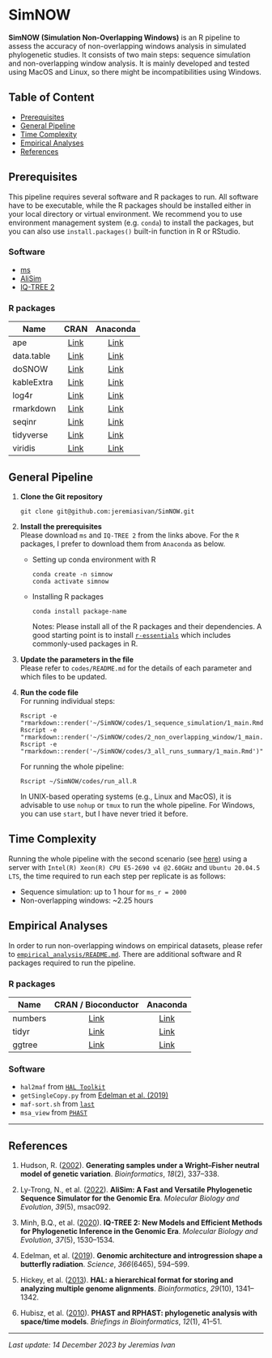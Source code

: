 # SimNOW

**SimNOW (Simulation Non-Overlapping Windows)** is an R pipeline to assess the accuracy of non-overlapping windows analysis in simulated phylogenetic studies. It consists of two main steps: sequence simulation and non-overlapping window analysis. It is mainly developed and tested using MacOS and Linux, so there might be incompatibilities using Windows.

## Table of Content
- <a href="#prereqs">Prerequisites</a>
- <a href="#genpipe">General Pipeline</a>
- <a href="#timecom">Time Complexity</a>
- <a href="#emps">Empirical Analyses</a>
- <a href="#refs">References</a>

## <a id="prereqs">Prerequisites</a>
This pipeline requires several software and R packages to run. All software have to be executable, while the R packages should be installed either in your local directory or virtual environment. We recommend you to use environment management system (e.g. `conda`) to install the packages, but you can also use `install.packages()` built-in function in R or RStudio.

### Software
- <a href="http://home.uchicago.edu/~rhudson1/source/mksamples.html">ms</a>
- <a href="http://www.iqtree.org/doc/AliSim">AliSim</a>
- <a href="http://www.iqtree.org">IQ-TREE 2</a>

### R packages
|    Name    |                               CRAN                               |                             Anaconda                             |
| ---------- |:----------------------------------------------------------------:|:----------------------------------------------------------------:|
| ape        | <a href="https://cran.r-project.org/package=ape">Link</a>        | <a href="https://anaconda.org/conda-forge/r-ape">Link</a>        |
| data.table | <a href="https://cran.r-project.org/package=data.table">Link</a> | <a href="https://anaconda.org/conda-forge/r-data.table">Link</a> |
| doSNOW     | <a href="https://cran.r-project.org/package=doSNOW">Link</a>     | <a href="https://anaconda.org/conda-forge/r-dosnow">Link</a>     |
| kableExtra | <a href="https://cran.r-project.org/package=kableExtra">Link</a> | <a href="https://anaconda.org/conda-forge/r-kableextra">Link</a> |
| log4r      | <a href="https://cran.r-project.org/package=log4r">Link</a>      | <a href="https://anaconda.org/conda-forge/r-log4r">Link</a>      |
| rmarkdown  | <a href="https://cran.r-project.org/package=rmarkdown">Link</a>  | <a href="https://anaconda.org/conda-forge/r-rmarkdown">Link</a>  |
| seqinr     | <a href="https://cran.r-project.org/package=seqinr">Link</a>     | <a href="https://anaconda.org/conda-forge/r-seqinr">Link</a>     |
| tidyverse  | <a href="https://cran.r-project.org/package=tidyverse">Link</a>  | <a href="https://anaconda.org/conda-forge/r-tidyverse">Link</a>  |
| viridis    | <a href="https://cran.r-project.org/package=viridis">Link</a>    | <a href="https://anaconda.org/conda-forge/r-viridis">Link</a>    |

## <a id="genpipe">General Pipeline</a>
1. **Clone the Git repository** <br>
    ```
    git clone git@github.com:jeremiasivan/SimNOW.git
    ```

2. **Install the prerequisites** <br>
    Please download `ms` and `IQ-TREE 2` from the links above. For the `R` packages, I prefer to download them from `Anaconda` as below.

    - Setting up conda environment with R
        ```
        conda create -n simnow
        conda activate simnow
        ```
    -  Installing R packages
        ```
        conda install package-name
        ```
        Notes: Please install all of the R packages and their dependencies. A good starting point is to install <a href="https://anaconda.org/conda-forge/r-essentials">`r-essentials`</a> which includes commonly-used packages in R. 

3. **Update the parameters in the file** <br>
    Please refer to `codes/README.md` for the details of each parameter and which files to be updated. 

4. **Run the code file** <br>
    For running individual steps:
    ```
    Rscript -e "rmarkdown::render('~/SimNOW/codes/1_sequence_simulation/1_main.Rmd')"
    Rscript -e "rmarkdown::render('~/SimNOW/codes/2_non_overlapping_window/1_main.Rmd')"
    Rscript -e "rmarkdown::render('~/SimNOW/codes/3_all_runs_summary/1_main.Rmd')"
    ```

    For running the whole pipeline:
    ```
    Rscript ~/SimNOW/codes/run_all.R
    ```

    In UNIX-based operating systems (e.g., Linux and MacOS), it is advisable to use `nohup` or `tmux` to run the whole pipeline. For Windows, you can use `start`, but I have never tried it before. 

## <a id="timecom">Time Complexity</a>
Running the whole pipeline with the second scenario (see <a href="/codes/README.md#example">here</a>) using a server with `Intel(R) Xeon(R) CPU E5-2690 v4 @2.60GHz` and `Ubuntu 20.04.5 LTS`, the time required to run each step per replicate is as follows:
- Sequence simulation: up to 1 hour for `ms_r = 2000`
- Non-overlapping windows: ~2.25 hours

## <a id="emps">Empirical Analyses</a>
In order to run non-overlapping windows on empirical datasets, please refer to <a href="empirical_analysis/README.md">`empirical_analysis/README.md`</a>. There are additional software and R packages required to run the pipeline.

### R packages
|    Name    |                                 CRAN / Bioconductor                                |            Anaconda            |
| ---------- |:----------------------------------------------------------------------------------:|:------------------------------:|
| numbers    | <a href="https://cran.r-project.org/package=numbers">Link</a>                      | <a href="https://anaconda.org/conda-forge/r-numbers">Link</a>                            |
| tidyr      | <a href="https://cran.r-project.org/package=tidyr">Link</a>                        | <a href="https://anaconda.org/conda-forge/r-tidyr">Link</a>                            |
| ggtree     | <a href="https://bioconductor.org/packages/release/bioc/html/ggtree.html">Link</a> | <a href="https://anaconda.org/bioconda/bioconductor-ggtree">Link</a> |

### Software
- `hal2maf` from <a href="https://github.com/ComparativeGenomicsToolkit/hal">`HAL Toolkit`</a>
- `getSingleCopy.py` from <a href="https://doi.org/10.5281/zenodo.3401692">Edelman et al. (2019)</a>
- `maf-sort.sh` from <a href="https://github.com/UCSantaCruzComputationalGenomicsLab/last">`last`</a>
- `msa_view` from <a href="http://compgen.cshl.edu/phast/">`PHAST`</a>

---
## <a id="refs">References</a>
1. Hudson, R. (<a href="https://doi.org/10.1093/bioinformatics/18.2.337">2002</a>). **Generating samples under a Wright–Fisher neutral model of genetic variation**. *Bioinformatics*, *18*(2), 337–338.

2. Ly-Trong, N., et al. (<a href="https://doi.org/10.1093/molbev/msac092">2022</a>). **AliSim: A Fast and Versatile Phylogenetic Sequence Simulator for the Genomic Era**. *Molecular Biology and Evolution*, *39*(5), msac092.

3. Minh, B.Q., et al. (<a href="https://doi.org/10.1093/molbev/msaa015">2020</a>). **IQ-TREE 2: New Models and Efficient Methods for Phylogenetic Inference in the Genomic Era**. *Molecular Biology and Evolution*, *37*(5), 1530–1534.

4. Edelman, et al. (<a href="https://doi.org/10.1126/science.aaw2090">2019</a>). **Genomic architecture and introgression shape a butterfly radiation**. *Science*, *366*(6465), 594–599.

5. Hickey, et al. (<a href="https://doi.org/10.1093/bioinformatics/btt128">2013</a>). **HAL: a hierarchical format for storing and analyzing multiple genome alignments**. *Bioinformatics*, *29*(10), 1341–1342.

6. Hubisz, et al. (<a href="https://doi.org/10.1093/bib/bbq072">2010</a>). **PHAST and RPHAST: phylogenetic analysis with space/time models**. *Briefings in Bioinformatics*, *12*(1), 41–51.

---
*Last update: 14 December 2023 by Jeremias Ivan*
